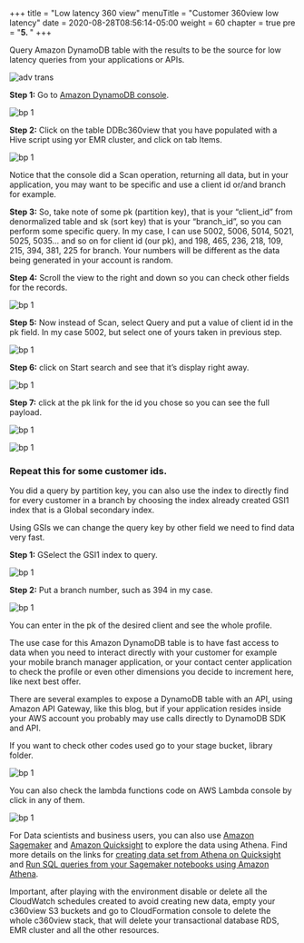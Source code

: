 +++
title = "Low latency 360 view"
menuTitle = "Customer 360view low latency"
date = 2020-08-28T08:56:14-05:00
weight = 60
chapter = true
pre = "<b>5. </b>"
+++

Query Amazon DynamoDB table with the results to be the source for low latency queries from your applications or APIs.

![adv trans](/images/intro/hhug-adv-ddb.png)


**Step 1:** Go to [Amazon DynamoDB console](https://us-west-2.console.aws.amazon.com/dynamodb/home?region=us-west-2#tables:selected=DDBc360view;tab=items).

![bp 1](/images/viewddb/pic-ddb01.png)


**Step 2:** Click on the table DDBc360view that you have populated with a Hive script using yor EMR cluster, and click on tab Items.

![bp 1](/images/viewddb/pic-ddb02.png)

Notice that the console did a Scan operation, returning all data, but in your application, you may want to be specific and use a client id or/and branch for example.

**Step 3:** So, take note of some pk (partition key), that is your “client_id” from denormalized table and sk (sort key) that is your “branch_id”, so you can perform some specific query.
In my case, I can use 5002, 5006, 5014, 5021, 5025, 5035… and so on for client id (our pk), and 198, 465, 236, 218, 109, 215, 394, 381, 225 for branch.
Your numbers will be different as the data being generated in your account is random.



**Step 4:** Scroll the view to the right and down so you can check other fields for the records.


![bp 1](/images/viewddb/pic-ddb03.png)


**Step 5:** Now instead of Scan, select Query and put a value of client id in the pk field. In my case 5002, but select one of yours taken in previous step.

![bp 1](/images/viewddb/pic-ddb04.png)


**Step 6:** click on Start search and see that it’s display right away.

![bp 1](/images/viewddb/pic-ddb05.png)

**Step 7:** click at the pk link for the id you chose so you can see the full payload.

![bp 1](/images/viewddb/pic-ddb06.png)

![bp 1](/images/viewddb/pic-ddb07.png)

### Repeat this for some customer ids.

You did a query by partition key, you can also use the index to directly find for every customer in a branch by choosing the index already created GSI1 index that is a Global secondary index.

Using GSIs we can change the query key by other field we need to find data very fast.

**Step 1:** GSelect the GSI1 index to query.

![bp 1](/images/viewddb/pic-ddb11.png)


**Step 2:** Put a branch number, such as 394 in my case.

![bp 1](/images/viewddb/pic-ddb12.png)

You can enter in the pk of the desired client and see the whole profile.

The use case for this Amazon DynamoDB table is to have fast access to data when you need to interact directly with your customer for example your mobile branch manager application, or your contact center application to check the profile or even other dimensions you decide to increment here, like next best offer.

There are several examples to expose a DynamoDB table with an API, using Amazon API Gateway, like this blog, but if your application resides inside your AWS account you probably may use calls directly to DynamoDB SDK and API.


If you want to check other codes used go to your stage bucket, library folder.

![bp 1](/images/viewddb/pic-ddb13.png)


You can also check the lambda functions code on AWS Lambda console by click in any of them.


![bp 1](/images/viewddb/pic-ddb14.png)


For Data scientists and business users, you can also use [Amazon Sagemaker](https://aws.amazon.com/sagemaker/?nc1=h_ls) and [Amazon Quicksight](https://aws.amazon.com/quicksight/?nc1=h_ls) to explore the data using Athena. Find more details on the links for [creating data set from Athena on Quicksight](https://docs.aws.amazon.com/quicksight/latest/user/create-a-data-set-athena.html) and [Run SQL queries from your Sagemaker notebooks using Amazon Athena](https://aws.amazon.com/blogs/machine-learning/run-sql-queries-from-your-sagemaker-notebooks-using-amazon-athena/).

Important, after playing with the environment disable or delete all the CloudWatch schedules created to avoid creating new data, empty your c360view S3 buckets and go to CloudFormation console to delete the whole c360view stack, that will delete your transactional database RDS, EMR cluster and all the other resources.
